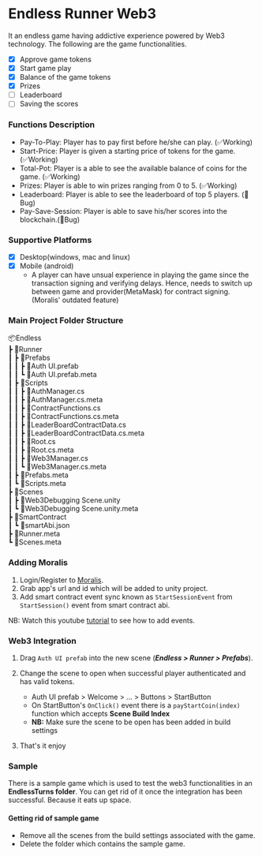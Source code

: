 # **Endless Runner Web3**
It an endless game having addictive experience powered by Web3 technology. The following are the game functionalities.

- [x] Approve game tokens
- [x] Start game play
- [x] Balance of the game tokens
- [x] Prizes
- [ ] Leaderboard
- [ ] Saving the scores

### Functions Description
- Pay-To-Play: Player has to pay first before he/she can play. (✅Working)
- Start-Price: Player is given a starting price of tokens for the game. (✅Working)
- Total-Pot: Player is a able to see the available balance of coins for the game. (✅Working)
- Prizes: Player is able to win prizes ranging from 0 to 5. (✅Working)
- Leaderboard: Player is able to see the leaderboard of top 5 players. (🐞Bug)
- Pay-Save-Session: Player is able to save his/her scores into the blockchain.(🐞Bug)

### Supportive Platforms
- [x] Desktop(windows, mac and linux)
- [x] Mobile (android)
    - A player can have unsual experience in playing the game since the transaction signing and verifying delays. Hence, needs to switch up between game and provider(MetaMask) for contract signing. (Moralis' outdated feature)

### Main Project Folder Structure
📦Endless  
 ┣ 📂Runner  
 ┃ ┣ 📂Prefabs  
 ┃ ┃ ┣ 📜Auth UI.prefab  
 ┃ ┃ ┗ 📜Auth UI.prefab.meta  
 ┃ ┣ 📂Scripts  
 ┃ ┃ ┣ 📜AuthManager.cs  
 ┃ ┃ ┣ 📜AuthManager.cs.meta  
 ┃ ┃ ┣ 📜ContractFunctions.cs  
 ┃ ┃ ┣ 📜ContractFunctions.cs.meta  
 ┃ ┃ ┣ 📜LeaderBoardContractData.cs  
 ┃ ┃ ┣ 📜LeaderBoardContractData.cs.meta  
 ┃ ┃ ┣ 📜Root.cs  
 ┃ ┃ ┣ 📜Root.cs.meta  
 ┃ ┃ ┣ 📜Web3Manager.cs  
 ┃ ┃ ┗ 📜Web3Manager.cs.meta  
 ┃ ┣ 📜Prefabs.meta  
 ┃ ┗ 📜Scripts.meta  
 ┣ 📂Scenes  
 ┃ ┣ 📜Web3Debugging Scene.unity  
 ┃ ┗ 📜Web3Debugging Scene.unity.meta  
 ┣ 📂SmartContract  
 ┃ ┗ 📜smartAbi.json  
 ┣ 📜Runner.meta  
 ┗ 📜Scenes.meta

 ### Adding Moralis
 1. Login/Register to [Moralis](https://admin.moralis.io/register).
 2. Grab app's url and id which will be added to unity project.
 3. Add smart contract event sync known as `StartSessionEvent` from `StartSession()` event from smart contract abi.

 NB: Watch this youtube [tutorial](https://www.youtube.com/watch?v=fSKCF_tSKQc&t=1319s) to see how to add events. 

 ### Web3 Integration
 1. Drag `Auth UI prefab` into the new scene (***Endless > Runner > Prefabs***).
 2. Change the scene to open when successful player authenticated and has valid tokens.
    
    - Auth UI prefab > Welcome > ... > Buttons > StartButton 
    - On StartButton's `OnClick()` event there is a `payStartCoin(index)` function which accepts **Scene Build Index**
    - **NB:** Make sure the scene to be open has been added in build settings
 3. That's it enjoy

 ### Sample
 There is a sample game which is used to test the web3 functionalities in an **EndlessTurns folder**. You can get rid of it once the integration has been successful. Because it eats up space.
 #### Getting rid of sample game
 - Remove all the scenes from the build settings associated with the game.
 - Delete the folder which contains the sample game.
    
